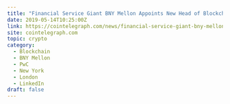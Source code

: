 ```yaml
---
title: "Financial Service Giant BNY Mellon Appoints New Head of Blockchain"
date: 2019-05-14T10:25:00Z
link: https://cointelegraph.com/news/financial-service-giant-bny-mellon-appoints-new-head-of-blockchain?utm_medium=RSS&utm_source=hune
site: cointelegraph.com
topic: crypto
category:
  - Blockchain
  - BNY Mellon
  - PwC
  - New York
  - London
  - LinkedIn
draft: false
---
```

